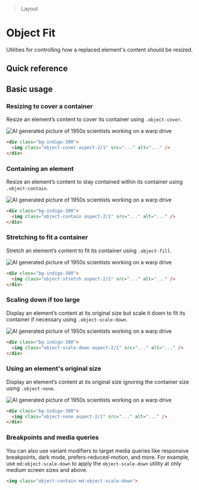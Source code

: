 > Layout

# Object Fit
Utilities for controlling how a replaced element's content should be resized.

## Quick reference

<qr-table />

## Basic usage
### Resizing to cover a container
Resize an element’s content to cover its container using `.object-cover`.

<container>
  <div class="flex justify-center">
    <box class="rounded" style="height:200px;width:400px;" striped fg-color="var(--tw-indigo-fg)" bg-color="var(--tw-indigo-bg)">
      <img src="/50s-scientists.jpg" class="object-cover aspect-2/1 rounded" alt="AI generated picture of 1950s scientists working on a warp drive" />
    </box>
  </div>
</container>

```html
<div class="bg-indigo-300">
  <img class="object-cover aspect-2/1" src="..." alt="..." />
</div>
```
### Containing an element
Resize an element’s content to stay contained within its container using `.object-contain`.

<container>
  <div class="flex justify-center">
    <box class="rounded" style="height:200px;width:400px;" striped fg-color="var(--tw-indigo-fg)" bg-color="var(--tw-indigo-bg)">
      <img src="/50s-scientists.jpg" class="object-contain aspect-2/1 rounded" alt="AI generated picture of 1950s scientists working on a warp drive" />
    </box>
  </div>
</container>

```html
<div class="bg-indigo-300">
  <img class="object-contain aspect-2/1" src="..." alt="..." />
</div>
```

### Stretching to fit a container
Stretch an element’s content to fit its container using `.object-fill`.
<container>
  <div class="flex justify-center">
    <box class="rounded" style="height:200px;width:400px;" striped fg-color="var(--tw-indigo-fg)" bg-color="var(--tw-indigo-bg)">
      <img src="/50s-scientists.jpg" class="object-stretch aspect-2/1 rounded" alt="AI generated picture of 1950s scientists working on a warp drive" />
    </box>
  </div>
</container>

```html
<div class="bg-indigo-300">
  <img class="object-stretch aspect-2/1" src="..." alt="..." />
</div>
```

### Scaling down if too large
Display an element’s content at its original size but scale it down to fit its container if necessary using `.object-scale-down`.

<container>
  <div class="flex justify-center">
    <box class="rounded" style="height:200px;width:400px;" striped fg-color="var(--tw-indigo-fg)" bg-color="var(--tw-indigo-bg)">
      <img src="/50s-scientists.jpg" class="object-scale-down aspect-2/1 rounded" alt="AI generated picture of 1950s scientists working on a warp drive" />
    </box>
  </div>
</container>

```html
<div class="bg-indigo-300">
  <img class="object-scale-down aspect-2/1" src="..." alt="..." />
</div>
```

### Using an element's original size

Display an element’s content at its original size ignoring the container size using `.object-none`.
<container>
  <div class="flex justify-center">
    <box class="rounded" style="height:200px;width:400px;" striped fg-color="var(--tw-indigo-fg)" bg-color="var(--tw-indigo-bg)">
      <img src="/50s-scientists.jpg" class="object-none aspect-2/1 rounded" alt="AI generated picture of 1950s scientists working on a warp drive" />
    </box>
  </div>
</container>

```html
<div class="bg-indigo-300">
  <img class="object-none aspect-2/1" src="..." alt="..." />
</div>
```

### Breakpoints and media queries
You can also use variant modifiers to target media queries like responsive breakpoints, dark mode, prefers-reduced-motion, and more. For example, use `md:object-scale-down` to apply the `object-scale-down` utility at only medium screen sizes and above.

```html
<img class="object-contain md:object-scale-down">
```
